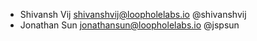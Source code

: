 - Shivansh Vij <shivanshvij@loopholelabs.io> @shivanshvij
- Jonathan Sun <jonathansun@loopholelabs.io> @jspsun
